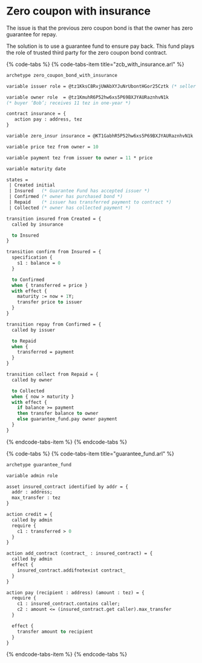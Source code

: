 # Zero coupon with insurance

The issue is that the previous zero coupon bond is that the owner has zero guarantee for repay.

The solution is to use a guarantee fund to ensure pay back. This fund plays the role of trusted third party for the zero coupon bond contract.

{% code-tabs %}
{% code-tabs-item title="zcb\_with\_insurance.arl" %}
```ocaml
archetype zero_coupon_bond_with_insurance

variable issuer role = @tz1KksC8RvjUWAbXYJuNrUbontHGor25Cztk (* seller ‘Alice’ *)

variable owner role  = @tz1KmuhR6P52hw6xs5P69BXJYAURaznhvN1k
(* buyer ‘Bob’; receives 11 tez in one-year *)

contract insurance = {
   action pay : address, tez
} 

variable zero_insur insurance = @KT1GabhR5P52hw6xs5P69BXJYAURaznhvN1k

variable price tez from owner = 10

variable payment tez from issuer to owner = 11 * price

variable maturity date

states =
 | Created initial
 | Insured   (* Guarantee Fund has accepted issuer *)
 | Confirmed (* owner has purchased bond *)
 | Repaid    (* issuer has transferred payment to contract *)
 | Collected (* owner has collected payment *)

transition insured from Created = {
  called by insurance

  to Insured
}

transition confirm from Insured = {
  specification {
    s1 : balance = 0
  }

  to Confirmed
  when { transferred = price }
  with effect {
    maturity := now + 1Y;
    transfer price to issuer
  }
}

transition repay from Confirmed = {
  called by issuer

  to Repaid
  when {
    transferred = payment
  }
}

transition collect from Repaid = {
  called by owner

  to Collected
  when { now > maturity }
  with effect {
    if balance >= payment
    then transfer balance to owner
    else guarantee_fund.pay owner payment
  }
}

```
{% endcode-tabs-item %}
{% endcode-tabs %}

{% code-tabs %}
{% code-tabs-item title="guarantee\_fund.arl" %}
```ocaml
archetype guarantee_fund

variable admin role

asset insured_contract identified by addr = {
  addr : address;
  max_transfer : tez
}

action credit = {
  called by admin
  require {
    c1 : transferred > 0
  }
}

action add_contract (contract_ : insured_contract) = {
  called by admin
  effect {
    insured_contract.addifnotexist contract_
  }
}

action pay (recipient : address) (amount : tez) = {
  require {
    c1 : insured_contract.contains caller;
    c2 : amount <= (insured_contract.get caller).max_transfer
  }

  effect {
    transfer amount to recipient
  }
}
```
{% endcode-tabs-item %}
{% endcode-tabs %}

